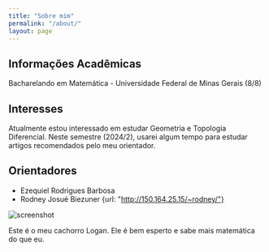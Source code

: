 ```yaml
---
title: "Sobre mim"
permalink: "/about/"
layout: page
---
```


## Informações Acadêmicas

Bacharelando em Matemática - Universidade Federal de Minas Gerais (8/8)

## Interesses

Atualmente estou interessado em estudar Geometria e Topologia Diferencial. Neste semestre (2024/2), usarei algum tempo para estudar artigos recomendados pelo meu orientador.

## Orientadores

- Ezequiel Rodrigues Barbosa
- Rodney Josué Biezuner {url: "http://150.164.25.15/~rodney/"}

![screenshot](https://github.com/SubGui/subgui.github.io/blob/master/Lugarino.png)

Este é o meu cachorro Logan. Ele é bem esperto e sabe mais matemática do que eu.
